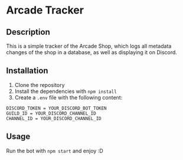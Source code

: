 # Arcade Tracker

## Description

This is a simple tracker of the Arcade Shop, which logs all metadata changes of the shop in a database, as well as displaying it on Discord.

## Installation

1. Clone the repository
2. Install the dependencies with `npm install`
3. Create a `.env` file with the following content:

```env
DISCORD_TOKEN = YOUR_DISCORD_BOT_TOKEN
GUILD_ID = YOUR_DISCORD_CHANNEL_ID
CHANNEL_ID = YOUR_DISCORD_CHANNEL_ID
```

## Usage

Run the bot with `npm start` and enjoy :D
